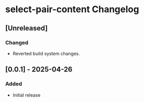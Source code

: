 <!-- Keep a Changelog guide -> https://keepachangelog.com -->

# select-pair-content Changelog

## [Unreleased]

### Changed

- Reverted build system changes.

## [0.0.1] - 2025-04-26

### Added

- Initial release
